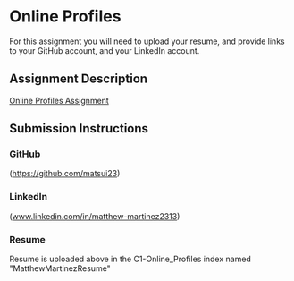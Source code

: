# Online Profiles
For this assignment you will need to upload your resume, and provide links to your GitHub account, and your LinkedIn account.

## Assignment Description
[Online Profiles Assignment](https://education.launchcode.org/liftoff/assignments/online-profiles/)

## Submission Instructions
 
### GitHub
(https://github.com/matsui23)
 
### LinkedIn
(www.linkedin.com/in/matthew-martinez2313)

### Resume
Resume is uploaded above in the C1-Online_Profiles index named "MatthewMartinezResume"
